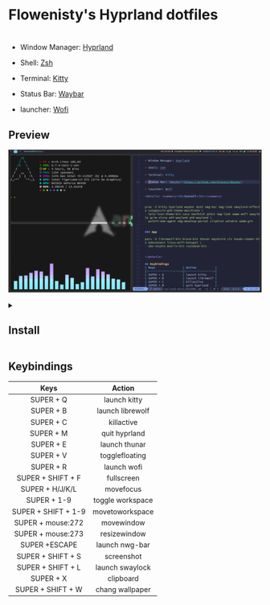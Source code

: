 <div>
    <H1>Flowenisty's Hyprland dotfiles <H1> 
</div>

- Window Manager: [Hyprland](https://github.com/hyprwm/Hyprland)

- Shell: [Zsh](https://www.zsh.org/)

- Terminal: [Kitty](https://sw.kovidgoyal.net/kitty/)

- Status Bar: [Waybar](https://github.com/Alexays/Waybar)

- launcher: [Wofi](https://man.archlinux.org/man/wofi.1)

## Preview
![preview](preview.png) 

<details> <summary><h2>Install</h2></summary>

```Shell
prau -S kitty hyprland waybar dust nwg-bar nwg-look swaylock-effects catppuccin-gtk-theme-macchiato \
  tela-icon-theme-bin cava neofetch qt5ct nwg-look swww wofi swayidle grim slurp qt5-wayland qt6-wayland \
  polkit-kde-agent xdg-desktop-portal cliphist udiskie sddm-git

```
### App
```Shell
paru -S librewolf-bin brave-bin thunar waydroid vlc koodo-reader-bin kdeconnect linux-wifi-hotspot \
  obs-studio motrix-bin rustdesk-bin
```

</details>

## Keybindings
| Keys                | Action           |
|:-------------------:|:----------------:|
| SUPER + Q           | launch kitty     |
| SUPER + B           | launch librewolf |
| SUPER + C           | killactive       |
| SUPER + M           | quit hyprland    |
| SUPER + E           | launch thunar    |
| SUPER + V           | togglefloating   |
| SUPER + R           | launch wofi      |
| SUPER + SHIFT + F   | fullscreen       |
| SUPER + H/J/K/L     | movefocus        |
| SUPER + 1-9         | toggle workspace |
| SUPER + SHIFT + 1-9 | movetoworkspace  |
| SUPER + mouse:272   | movewindow       |
| SUPER + mouse:273   | resizewindow     |
| SUPER +ESCAPE       | launch nwg-bar   |
| SUPER + SHIFT + S   | screenshot       |
| SUPER + SHIFT + L   | launch swaylock  |
| SUPER + X           | clipboard        |
| SUPER + SHIFT + W   | chang wallpaper  |


